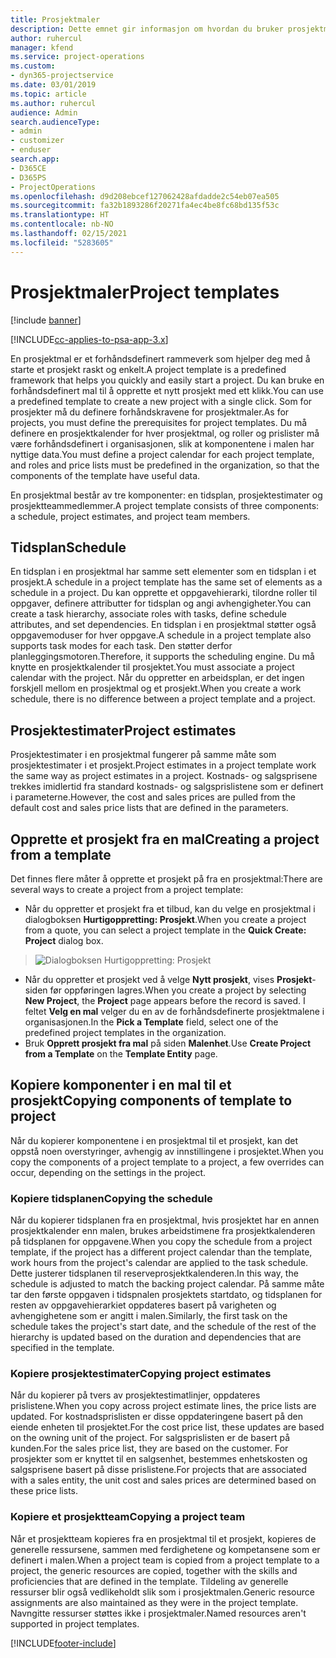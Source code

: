 ```yaml
---
title: Prosjektmaler
description: Dette emnet gir informasjon om hvordan du bruker prosjektmaler for et raskt prosjektoppsett.
author: ruhercul
manager: kfend
ms.service: project-operations
ms.custom:
- dyn365-projectservice
ms.date: 03/01/2019
ms.topic: article
ms.author: ruhercul
audience: Admin
search.audienceType:
- admin
- customizer
- enduser
search.app:
- D365CE
- D365PS
- ProjectOperations
ms.openlocfilehash: d9d208ebcef127062428afdadde2c54eb07ea505
ms.sourcegitcommit: fa32b1893286f20271fa4ec4be8fc68bd135f53c
ms.translationtype: HT
ms.contentlocale: nb-NO
ms.lasthandoff: 02/15/2021
ms.locfileid: "5283605"
---
```

# <a name="project-templates"></a><span data-ttu-id="7a101-103">Prosjektmaler</span><span class="sxs-lookup"><span data-stu-id="7a101-103">Project templates</span></span> 

[!include [banner](../includes/psa-now-project-operations.md)]

[!INCLUDE[cc-applies-to-psa-app-3.x](../includes/cc-applies-to-psa-app-3x.md)]

<span data-ttu-id="7a101-104">En prosjektmal er et forhåndsdefinert rammeverk som hjelper deg med å starte et prosjekt raskt og enkelt.</span><span class="sxs-lookup"><span data-stu-id="7a101-104">A project template is a predefined framework that helps you quickly and easily start a project.</span></span> <span data-ttu-id="7a101-105">Du kan bruke en forhåndsdefinert mal til å opprette et nytt prosjekt med ett klikk.</span><span class="sxs-lookup"><span data-stu-id="7a101-105">You can use a predefined template to create a new project with a single click.</span></span> <span data-ttu-id="7a101-106">Som for prosjekter må du definere forhåndskravene for prosjektmaler.</span><span class="sxs-lookup"><span data-stu-id="7a101-106">As for projects, you must define the prerequisites for project templates.</span></span> <span data-ttu-id="7a101-107">Du må definere en prosjektkalender for hver prosjektmal, og roller og prislister må være forhåndsdefinert i organisasjonen, slik at komponentene i malen har nyttige data.</span><span class="sxs-lookup"><span data-stu-id="7a101-107">You must define a project calendar for each project template, and roles and price lists must be predefined in the organization, so that the components of the template have useful data.</span></span>

<span data-ttu-id="7a101-108">En prosjektmal består av tre komponenter: en tidsplan, prosjektestimater og prosjektteammedlemmer.</span><span class="sxs-lookup"><span data-stu-id="7a101-108">A project template consists of three components: a schedule, project estimates, and project team members.</span></span>

## <a name="schedule"></a><span data-ttu-id="7a101-109">Tidsplan</span><span class="sxs-lookup"><span data-stu-id="7a101-109">Schedule</span></span>

<span data-ttu-id="7a101-110">En tidsplan i en prosjektmal har samme sett elementer som en tidsplan i et prosjekt.</span><span class="sxs-lookup"><span data-stu-id="7a101-110">A schedule in a project template has the same set of elements as a schedule in a project.</span></span> <span data-ttu-id="7a101-111">Du kan opprette et oppgavehierarki, tilordne roller til oppgaver, definere attributter for tidsplan og angi avhengigheter.</span><span class="sxs-lookup"><span data-stu-id="7a101-111">You can create a task hierarchy, associate roles with tasks, define schedule attributes, and set dependencies.</span></span> <span data-ttu-id="7a101-112">En tidsplan i en prosjektmal støtter også oppgavemoduser for hver oppgave.</span><span class="sxs-lookup"><span data-stu-id="7a101-112">A schedule in a project template also supports task modes for each task.</span></span> <span data-ttu-id="7a101-113">Den støtter derfor planleggingsmotoren.</span><span class="sxs-lookup"><span data-stu-id="7a101-113">Therefore, it supports the scheduling engine.</span></span> <span data-ttu-id="7a101-114">Du må knytte en prosjektkalender til prosjektet.</span><span class="sxs-lookup"><span data-stu-id="7a101-114">You must associate a project calendar with the project.</span></span> <span data-ttu-id="7a101-115">Når du oppretter en arbeidsplan, er det ingen forskjell mellom en prosjektmal og et prosjekt.</span><span class="sxs-lookup"><span data-stu-id="7a101-115">When you create a work schedule, there is no difference between a project template and a project.</span></span>

## <a name="project-estimates"></a><span data-ttu-id="7a101-116">Prosjektestimater</span><span class="sxs-lookup"><span data-stu-id="7a101-116">Project estimates</span></span>

<span data-ttu-id="7a101-117">Prosjektestimater i en prosjektmal fungerer på samme måte som prosjektestimater i et prosjekt.</span><span class="sxs-lookup"><span data-stu-id="7a101-117">Project estimates in a project template work the same way as project estimates in a project.</span></span> <span data-ttu-id="7a101-118">Kostnads- og salgsprisene trekkes imidlertid fra standard kostnads- og salgsprislistene som er definert i parameterne.</span><span class="sxs-lookup"><span data-stu-id="7a101-118">However, the cost and sales prices are pulled from the default cost and sales price lists that are defined in the parameters.</span></span>

## <a name="creating-a-project-from-a-template"></a><span data-ttu-id="7a101-119">Opprette et prosjekt fra en mal</span><span class="sxs-lookup"><span data-stu-id="7a101-119">Creating a project from a template</span></span>
 
<span data-ttu-id="7a101-120">Det finnes flere måter å opprette et prosjekt på fra en prosjektmal:</span><span class="sxs-lookup"><span data-stu-id="7a101-120">There are several ways to create a project from a project template:</span></span>

- <span data-ttu-id="7a101-121">Når du oppretter et prosjekt fra et tilbud, kan du velge en prosjektmal i dialogboksen **Hurtigoppretting: Prosjekt**.</span><span class="sxs-lookup"><span data-stu-id="7a101-121">When you create a project from a quote, you can select a project template in the **Quick Create: Project** dialog box.</span></span>

> ![Dialogboksen Hurtigoppretting: Prosjekt](media/project-11.png)

- <span data-ttu-id="7a101-123">Når du oppretter et prosjekt ved å velge **Nytt prosjekt**, vises **Prosjekt**-siden før oppføringen lagres.</span><span class="sxs-lookup"><span data-stu-id="7a101-123">When you create a project by selecting **New Project**, the **Project** page appears before the record is saved.</span></span> <span data-ttu-id="7a101-124">I feltet **Velg en mal** velger du en av de forhåndsdefinerte prosjektmalene i organisasjonen.</span><span class="sxs-lookup"><span data-stu-id="7a101-124">In the **Pick a Template** field, select one of the predefined project templates in the organization.</span></span>
- <span data-ttu-id="7a101-125">Bruk **Opprett prosjekt fra mal** på siden **Malenhet**.</span><span class="sxs-lookup"><span data-stu-id="7a101-125">Use **Create Project from a Template** on the **Template Entity** page.</span></span>

## <a name="copying-components-of-template-to-project"></a><span data-ttu-id="7a101-126">Kopiere komponenter i en mal til et prosjekt</span><span class="sxs-lookup"><span data-stu-id="7a101-126">Copying components of template to project</span></span>

<span data-ttu-id="7a101-127">Når du kopierer komponentene i en prosjektmal til et prosjekt, kan det oppstå noen overstyringer, avhengig av innstillingene i prosjektet.</span><span class="sxs-lookup"><span data-stu-id="7a101-127">When you copy the components of a project template to a project, a few overrides can occur, depending on the settings in the project.</span></span>

### <a name="copying-the-schedule"></a><span data-ttu-id="7a101-128">Kopiere tidsplanen</span><span class="sxs-lookup"><span data-stu-id="7a101-128">Copying the schedule</span></span>

<span data-ttu-id="7a101-129">Når du kopierer tidsplanen fra en prosjektmal, hvis prosjektet har en annen prosjektkalender enn malen, brukes arbeidstimene fra prosjektkalenderen på tidsplanen for oppgavene.</span><span class="sxs-lookup"><span data-stu-id="7a101-129">When you copy the schedule from a project template, if the project has a different project calendar than the template, work hours from the project's calendar are applied to the task schedule.</span></span> <span data-ttu-id="7a101-130">Dette justerer tidsplanen til reserveprosjektkalenderen.</span><span class="sxs-lookup"><span data-stu-id="7a101-130">In this way, the schedule is adjusted to match the backing project calendar.</span></span> <span data-ttu-id="7a101-131">På samme måte tar den første oppgaven i tidspnalen prosjektets startdato, og tidsplanen for resten av oppgavehierarkiet oppdateres basert på varigheten og avhengighetene som er angitt i malen.</span><span class="sxs-lookup"><span data-stu-id="7a101-131">Similarly, the first task on the schedule takes the project's start date, and the schedule of the rest of the hierarchy is updated based on the duration and dependencies that are specified in the template.</span></span> 

### <a name="copying-project-estimates"></a><span data-ttu-id="7a101-132">Kopiere prosjektestimater</span><span class="sxs-lookup"><span data-stu-id="7a101-132">Copying project estimates</span></span> 

<span data-ttu-id="7a101-133">Når du kopierer på tvers av prosjektestimatlinjer, oppdateres prislistene.</span><span class="sxs-lookup"><span data-stu-id="7a101-133">When you copy across project estimate lines, the price lists are updated.</span></span> <span data-ttu-id="7a101-134">For kostnadsprislisten er disse oppdateringene basert på den eiende enheten til prosjektet.</span><span class="sxs-lookup"><span data-stu-id="7a101-134">For the cost price list, these updates are based on the owning unit of the project.</span></span> <span data-ttu-id="7a101-135">For salgsprislisten er de basert på kunden.</span><span class="sxs-lookup"><span data-stu-id="7a101-135">For the sales price list, they are based on the customer.</span></span> <span data-ttu-id="7a101-136">For prosjekter som er knyttet til en salgsenhet, bestemmes enhetskosten og salgsprisene basert på disse prislistene.</span><span class="sxs-lookup"><span data-stu-id="7a101-136">For projects that are associated with a sales entity, the unit cost and sales prices are determined based on these price lists.</span></span>

### <a name="copying-a-project-team"></a><span data-ttu-id="7a101-137">Kopiere et prosjektteam</span><span class="sxs-lookup"><span data-stu-id="7a101-137">Copying a project team</span></span>

<span data-ttu-id="7a101-138">Når et prosjektteam kopieres fra en prosjektmal til et prosjekt, kopieres de generelle ressursene, sammen med ferdighetene og kompetansene som er definert i malen.</span><span class="sxs-lookup"><span data-stu-id="7a101-138">When a project team is copied from a project template to a project, the generic resources are copied, together with the skills and proficiencies that are defined in the template.</span></span> <span data-ttu-id="7a101-139">Tildeling av generelle ressurser blir også vedlikeholdt slik som i prosjektmalen.</span><span class="sxs-lookup"><span data-stu-id="7a101-139">Generic resource assignments are also maintained as they were in the project template.</span></span> <span data-ttu-id="7a101-140">Navngitte ressurser støttes ikke i prosjektmaler.</span><span class="sxs-lookup"><span data-stu-id="7a101-140">Named resources aren't supported in project templates.</span></span>


[!INCLUDE[footer-include](../includes/footer-banner.md)]